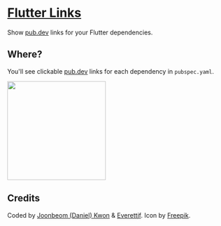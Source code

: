 # [Flutter Links](https://marketplace.visualstudio.com/items?itemName=djbkwon.flutter-dependency-docs)

Show [pub.dev](https://www.pub.dev) links for your Flutter dependencies.

## Where?

You'll see clickable [pub.dev](https://www.pub.dev) links for each dependency in `pubspec.yaml`.

<img src="https://danieljbk.github.io/flutter-links/img/view-package.png" height="225"/>

## Credits

Coded by [Joonbeom (Daniel) Kwon](https://github.com/danieljbk) & [Everettjf](https://github.com/everettjf). Icon by [Freepik](https://www.flaticon.com/authors/freepik).
